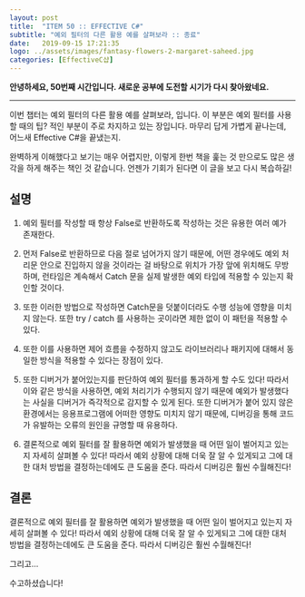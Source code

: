 ```yaml
---
layout: post
title:  "ITEM 50 :: EFFECTIVE C#"
subtitle: "예외 필터의 다른 활용 예를 살펴보라 :: 종료"
date:   2019-09-15 17:21:35
logo: ../assets/images/fantasy-flowers-2-margaret-saheed.jpg
categories: [EffectiveC샵]
---
```


**안녕하세요, 50번째 시간입니다. 새로운 공부에 도전할 시기가 다시 찾아왔네요.**

___

이번 챕터는 예외 필터의 다른 활용 예를 살펴보라, 입니다.
이 부분은 예외 필터를 사용할 때의 팁? 적인 부분이 주로 차지하고 있는 장입니다.
마무리 답게 가볍게 끝나는데, 어느새 Effective C#을 끝냈는지.

완벽하게 이해했다고 보기는 매우 어렵지만, 이렇게 한번 책을 훑는 것 만으로도 많은 생각을 하게 해주는 책인 것 같습니다.
언젠가 기회가 된다면 이 글을 보고 다시 복습하길!

## 설명

1. 예외 필터를 작성할 때 항상 False로 반환하도록 작성하는 것은 유용한 여러 예가 존재한다.

2. 먼저 False로 반환하므로 다음 절로 넘어가지 않기 때문에, 어떤 경우에도 예외 처리문 안으로 진입하지 않을 것이라는 걸 바탕으로 위치가 가장 앞에 위치해도 무방하며, 런타임은 계속해서 Catch 문을 실제 발생한 예외 타입에 적용할 수 있는지 확인할 것이다.

3. 또한 이러한 방법으로 작성하면 Catch문을 덧붙이더라도 수행 성능에 영향을 미치지 않는다. 또한 try / catch 를 사용하는 곳이라면 제한 없이 이 패턴을 적용할 수 있다.

4. 또한 이를 사용하면 제어 흐름을 수정하지 않고도 라이브러리나 패키지에 대해서 동일한 방식을 적용할 수 있다는 장점이 있다.

5. 또한 디버거가 붙어있는지를 판단하여 예외 필터를 통과하게 할 수도 있다! 따라서 이와 같은 방식을 사용하면, 예외 처리기가 수행되지 않기 때문에 예외가 발생했다는 사실을 디버거가 즉각적으로 감지할 수 있게 된다. 또한 디버거가 붙어 있지 않은 환경에서는 응용프로그램에 어떠한 영향도 미치지 않기 때문에, 디버깅을 통해 코드가 유발하는 오류의 원인을 규명할 때 유용하다.

6. 결론적으로 예외 필터를 잘 활용하면 예외가 발생했을 때 어떤 일이 벌어지고 있는지 자세히 살펴볼 수 있다! 따라서 예외 상황에 대해 더욱 잘 알 수 있게되고 그에 대한 대처 방법을 결정하는데에도 큰 도움을 준다. 따라서 디버깅은 훨씬 수월해진다!



## 결론
	
결론적으로 예외 필터를 잘 활용하면 예외가 발생했을 때 어떤 일이 벌어지고 있는지 자세히 살펴볼 수 있다! 따라서 예외 상황에 대해 더욱 잘 알 수 있게되고 그에 대한 대처 방법을 결정하는데에도 큰 도움을 준다. 따라서 디버깅은 훨씬 수월해진다!

그리고...


수고하셨습니다!
